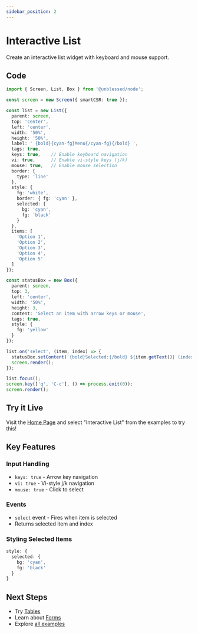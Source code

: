 ```yaml
---
sidebar_position: 2
---
```


# Interactive List

Create an interactive list widget with keyboard and mouse support.

## Code

```typescript
import { Screen, List, Box } from '@unblessed/node';

const screen = new Screen({ smartCSR: true });

const list = new List({
  parent: screen,
  top: 'center',
  left: 'center',
  width: '50%',
  height: '50%',
  label: ' {bold}{cyan-fg}Menu{/cyan-fg}{/bold} ',
  tags: true,
  keys: true,    // Enable keyboard navigation
  vi: true,      // Enable vi-style keys (j/k)
  mouse: true,   // Enable mouse selection
  border: {
    type: 'line'
  },
  style: {
    fg: 'white',
    border: { fg: 'cyan' },
    selected: {
      bg: 'cyan',
      fg: 'black'
    }
  },
  items: [
    'Option 1',
    'Option 2',
    'Option 3',
    'Option 4',
    'Option 5'
  ]
});

const statusBox = new Box({
  parent: screen,
  top: 3,
  left: 'center',
  width: '50%',
  height: 3,
  content: 'Select an item with arrow keys or mouse',
  tags: true,
  style: {
    fg: 'yellow'
  }
});

list.on('select', (item, index) => {
  statusBox.setContent(`{bold}Selected:{/bold} ${item.getText()} (index: ${index})`);
  screen.render();
});

list.focus();
screen.key(['q', 'C-c'], () => process.exit(0));
screen.render();
```

## Try it Live

Visit the [Home Page](/) and select "Interactive List" from the examples to try this!

## Key Features

### Input Handling
- `keys: true` - Arrow key navigation
- `vi: true` - Vi-style j/k navigation
- `mouse: true` - Click to select

### Events
- `select` event - Fires when item is selected
- Returns selected item and index

### Styling Selected Items
```typescript
style: {
  selected: {
    bg: 'cyan',
    fg: 'black'
  }
}
```

## Next Steps

- Try [Tables](/docs/api/widgets/table)
- Learn about [Forms](/docs/api/widgets/form)
- Explore [all examples](/docs/examples)
